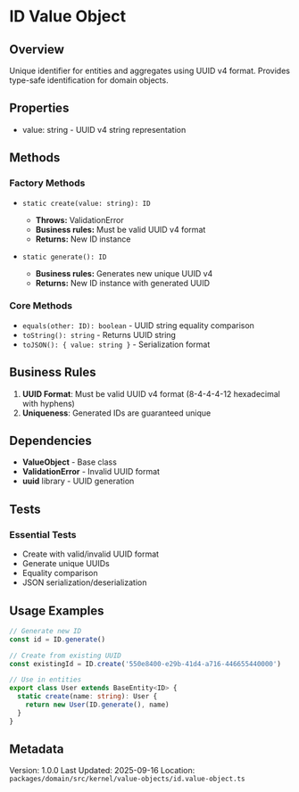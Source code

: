 # ID Value Object

## Overview

Unique identifier for entities and aggregates using UUID v4 format. Provides type-safe identification for domain objects.

## Properties

- value: string - UUID v4 string representation

## Methods

### Factory Methods

- `static create(value: string): ID`

  - **Throws:** ValidationError
  - **Business rules:** Must be valid UUID v4 format
  - **Returns:** New ID instance

- `static generate(): ID`
  - **Business rules:** Generates new unique UUID v4
  - **Returns:** New ID instance with generated UUID

### Core Methods

- `equals(other: ID): boolean` - UUID string equality comparison
- `toString(): string` - Returns UUID string
- `toJSON(): { value: string }` - Serialization format

## Business Rules

1. **UUID Format**: Must be valid UUID v4 format (8-4-4-4-12 hexadecimal with hyphens)
2. **Uniqueness**: Generated IDs are guaranteed unique

## Dependencies

- **ValueObject<string>** - Base class
- **ValidationError** - Invalid UUID format
- **uuid** library - UUID generation

## Tests

### Essential Tests

- Create with valid/invalid UUID format
- Generate unique UUIDs
- Equality comparison
- JSON serialization/deserialization

## Usage Examples

```typescript
// Generate new ID
const id = ID.generate()

// Create from existing UUID
const existingId = ID.create('550e8400-e29b-41d4-a716-446655440000')

// Use in entities
export class User extends BaseEntity<ID> {
  static create(name: string): User {
    return new User(ID.generate(), name)
  }
}
```

## Metadata

Version: 1.0.0
Last Updated: 2025-09-16
Location: `packages/domain/src/kernel/value-objects/id.value-object.ts`
